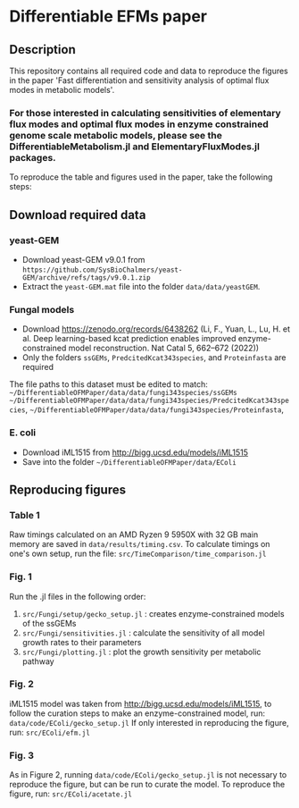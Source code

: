 # Differentiable EFMs paper

## Description

This repository contains all required code and data to reproduce the figures in the paper 'Fast differentiation and sensitivity analysis of optimal flux modes in metabolic models'. 

### For those interested in calculating sensitivities of elementary flux modes and optimal flux modes in enzyme constrained genome scale metabolic models, please see the DifferentiableMetabolism.jl and ElementaryFluxModes.jl packages.

To reproduce the table and figures used in the paper, take the following steps:

## Download required data

### yeast-GEM
- Download yeast-GEM v9.0.1 from `https://github.com/SysBioChalmers/yeast-GEM/archive/refs/tags/v9.0.1.zip`
- Extract the `yeast-GEM.mat` file into the folder `data/data/yeastGEM`.

### Fungal models
- Download https://zenodo.org/records/6438262 (Li, F., Yuan, L., Lu, H. et al. Deep learning-based kcat prediction enables improved enzyme-constrained model reconstruction. Nat Catal 5, 662–672 (2022))
- Only the folders `ssGEMs`, `PredcitedKcat343species`, and `Proteinfasta` are required

The file paths to this dataset must be edited to match:
`~/DifferentiableOFMPaper/data/data/fungi343species/ssGEMs` 
`~/DifferentiableOFMPaper/data/data/fungi343species/PredcitedKcat343species`, 
`~/DifferentiableOFMPaper/data/data/fungi343species/Proteinfasta`, 

### E. coli 
- Download iML1515 from http://bigg.ucsd.edu/models/iML1515
- Save into the folder `~/DifferentiableOFMPaper/data/EColi`

## Reproducing figures

### Table 1
Raw timings calculated on an AMD Ryzen 9 5950X with 32 GB main memory are saved in `data/results/timing.csv`. 
To calculate timings on one's own setup, run the file:
`src/TimeComparison/time_comparison.jl`

### Fig. 1
Run the .jl files in the following order:
1. `src/Fungi/setup/gecko_setup.jl` : creates enzyme-constrained models of the ssGEMs
2. `src/Fungi/sensitivities.jl` : calculate the sensitivity of all model growth rates to their parameters
3. `src/Fungi/plotting.jl` : plot the growth sensitivity per metabolic pathway

### Fig. 2
iML1515 model was taken from http://bigg.ucsd.edu/models/iML1515, to follow the curation steps to make an enzyme-constrained model, run:
`data/code/EColi/gecko_setup.jl`
If only interested in reproducing the figure, run:
`src/EColi/efm.jl`

### Fig. 3 
As in Figure 2, running `data/code/EColi/gecko_setup.jl` is not necessary to reproduce the figure, but can be run to curate the model. To reproduce the figure, run:
`src/EColi/acetate.jl`
